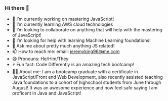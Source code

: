 ### Hi there 👋

- 🔭 I’m currently working on mastering JavaScript!
- 🌱 I’m currently learning AWS cloud technologies
- 👯 I’m looking to collaborate on anything that will help with the mastering of JavaScript!
- 🤔 I’m looking for help with learning Machine Learning foundations!
- 💬 Ask me about pretty much anything JS related!
- 📫 How to reach me: email: jeremyking96@me.com
- 😄 Pronouns: He/Him/They
- ⚡ Fun fact: Code Differently is an amazing tech bootcamp!
- 💁🏻 About me: I am a bootcamp graduate with a certificate in JavaScript/Front end Web Development, also recently assisted teaching Java foundations to a cohort of highschool students from June through August! It was an awesome experience and now feel safe saying I am proficent in Java and JavaScript!

